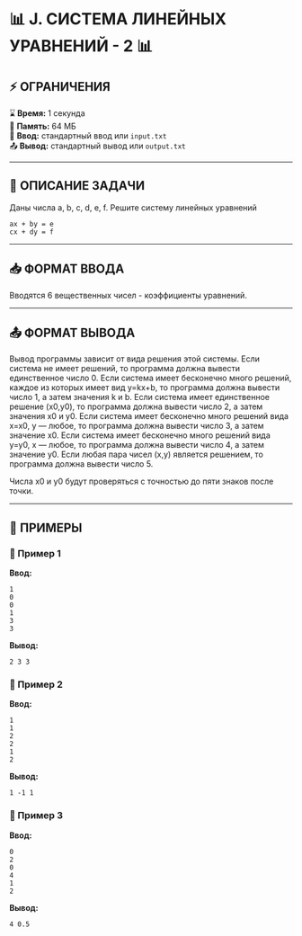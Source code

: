 # 📊 **J. СИСТЕМА ЛИНЕЙНЫХ УРАВНЕНИЙ - 2** 📊  
## ⚡ **ОГРАНИЧЕНИЯ**  
⌛ **Время:** 1 секунда  
💽 **Память:** 64 МБ  
📩 **Ввод:** стандартный ввод или `input.txt`  
📤 **Вывод:** стандартный вывод или `output.txt`

---

## 📌 **ОПИСАНИЕ ЗАДАЧИ**  
Даны числа a, b, c, d, e, f. Решите систему линейных уравнений  
```
ax + by = e  
cx + dy = f  
```
---

## 📥 **ФОРМАТ ВВОДА**  
Вводятся 6 вещественных чисел - коэффициенты уравнений.

---

## 📤 **ФОРМАТ ВЫВОДА**  
Вывод программы зависит от вида решения этой системы. Если система не имеет решений, то программа должна вывести единственное число 0. Если система имеет бесконечно много решений, каждое из которых имеет вид y=kx+b, то программа должна вывести число 1, а затем значения k и b. Если система имеет единственное решение (x0,y0), то программа должна вывести число 2, а затем значения x0 и y0. Если система имеет бесконечно много решений вида x=x0, y — любое, то программа должна вывести число 3, а затем значение x0. Если система имеет бесконечно много решений вида y=y0, x — любое, то программа должна вывести число 4, а затем значение y0. Если любая пара чисел (x,y) является решением, то программа должна вывести число 5.

Числа x0 и y0 будут проверяться с точностью до пяти знаков после точки.  

---

## 🧪 **ПРИМЕРЫ**  
### 📝 Пример 1  
**Ввод:**  
```
1  
0  
0  
1  
3  
3  
```  
**Вывод:**  
```
2 3 3  
```  

### 📝 Пример 2  
**Ввод:**  
```
1  
1  
2  
2  
1  
2  
```  
**Вывод:**  
```
1 -1 1  
```   

### 📝 Пример 3  
**Ввод:**  
```
0  
2  
0  
4  
1  
2  
```  
**Вывод:**  
```
4 0.5  
```  
